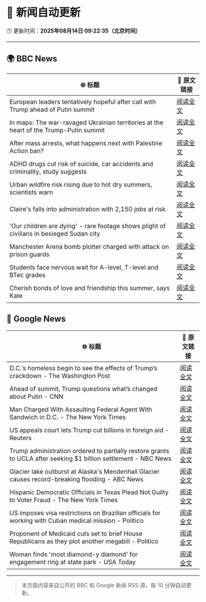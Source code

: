 # 🧠 新闻自动更新

🕒 更新时间：**2025年08月14日 09:22:35（北京时间）**

---

## 🌍 BBC News

| 🌐 标题 | 🔗 原文链接 |
|--------|-------------|
| European leaders tentatively hopeful after call with Trump ahead of Putin summit | [阅读全文](https://www.bbc.com/news/articles/cpv0l9e187yo?at_medium=RSS&at_campaign=rss) |
| In maps: The war-ravaged Ukrainian territories at the heart of the Trump-Putin summit | [阅读全文](https://www.bbc.com/news/articles/cgkrn433lk2o?at_medium=RSS&at_campaign=rss) |
| After mass arrests, what happens next with Palestine Action ban? | [阅读全文](https://www.bbc.com/news/articles/c3wn5gdv0wgo?at_medium=RSS&at_campaign=rss) |
| ADHD drugs cut risk of suicide, car accidents and criminality, study suggests | [阅读全文](https://www.bbc.com/news/articles/crr2j792drro?at_medium=RSS&at_campaign=rss) |
| Urban wildfire risk rising due to hot dry summers, scientists warn | [阅读全文](https://www.bbc.com/news/articles/c9vd79x97zlo?at_medium=RSS&at_campaign=rss) |
| Claire's falls into administration with 2,150 jobs at risk | [阅读全文](https://www.bbc.com/news/articles/cp8zwdy98k8o?at_medium=RSS&at_campaign=rss) |
| 'Our children are dying' - rare footage shows plight of civilians in besieged Sudan city | [阅读全文](https://www.bbc.com/news/articles/czxp0qyn6dqo?at_medium=RSS&at_campaign=rss) |
| Manchester Arena bomb plotter charged with attack on prison guards | [阅读全文](https://www.bbc.com/news/articles/ckge2qdr88eo?at_medium=RSS&at_campaign=rss) |
| Students face nervous wait for A-level, T-level and BTec grades | [阅读全文](https://www.bbc.com/news/articles/c15lv2xxyy5o?at_medium=RSS&at_campaign=rss) |
| Cherish bonds of love and friendship this summer, says Kate | [阅读全文](https://www.bbc.com/news/articles/cdd3r78zem9o?at_medium=RSS&at_campaign=rss) |

## 📰 Google News

| 🌐 标题 | 🔗 原文链接 |
|--------|-------------|
| D.C.’s homeless begin to see the effects of Trump’s crackdown - The Washington Post | [阅读全文](https://news.google.com/rss/articles/CBMilwFBVV95cUxOOGROOUlsMU5QVzEzRC1DQkl6ZU0ySzdVVTJVS3ZibkhRWDRDU0ZyTWhjYnNSU2IwNFNJV2RPUzdaTnhRLTVVcDUxQnM3ZEh3YzhyaTdGVmpRWkprTHJyOEFqSXhwOGZMbmgtbFdNTVB4eHZmQzlzN0RQZTNZNlFnaTFXVUd6cHpXcjZTUl93eHFBekF4OTRv?oc=5) |
| Ahead of summit, Trump questions what’s changed about Putin - CNN | [阅读全文](https://news.google.com/rss/articles/CBMihAFBVV95cUxPc2hveHJPOEIwUVM3cnE4ZzJIanJSSjFsT2JTTFJha1BvZWFnS1RFRkJXRTBaV25tY2xhQVQ2TTJhcF96dWxNVnBnVUotb2FfTE5rYlpUemh6NTFUdGxRUWhKQXZqekRuTkVvTWZuUGtHb0pYUXRydXlkZ3ZQX293NXMxcGM?oc=5) |
| Man Charged With Assaulting Federal Agent With Sandwich in D.C. - The New York Times | [阅读全文](https://news.google.com/rss/articles/CBMiiwFBVV95cUxOMlY0VFRGak1PN3VKdEpKZTREbjlBM096VzFCODdmclhjS1FvUW9td2FGbDBLd1l2ekVFSDRWa1ZQejdEWVhhRkg3NmMxZGVybl9ITy14S2NnQkt5NjJ6TnN3UUpiamNsT0JUM0Q2Z3FwMnkzQm5rQkZjMWpSaEQ2ei0yM0lKOE1EdWNj?oc=5) |
| US appeals court lets Trump cut billions in foreign aid - Reuters | [阅读全文](https://news.google.com/rss/articles/CBMiqAFBVV95cUxNLWZtWVZSNzRxYnJGU0dTYUZLRXVxNkNYNERxS2ZFQVZLLVIybjB3NGhFRUJ0clRraUVPVnZKYUgtQjhsWWFjMkdPbGF0cC16TXh5NkV6ZTdLbjV2X2pvRnZvbzFsZ2ZoMGktb015cWxhQUgzM0tmRHZBRzlPRXhKck5yaG1hbXozVlJCMkxNNlB5dk5Id1ZYVTNnV2tsZF9BdUlvdXJlMW4?oc=5) |
| Trump administration ordered to partially restore grants to UCLA after seeking $1 billion settlement - NBC News | [阅读全文](https://news.google.com/rss/articles/CBMinwFBVV95cUxQLVR5alRkT0o5S3ZYOC1lN09GUnowd0dIZ2tVUEFyV2Jna2NsZFNuUkxvcFBSRkFRNkw1ZlNvTlFnZGF1Y216ZmtvMWJ0dHJrY1lBdTFwUC1IOTd6a0RRVUt4ZDNtNDJJVjdIZXBOcXk0azJHS19nUS1iT3RhdEJuM2l6VzNhQ3hCMC1JNXU2UzBQOXVTb1VHWHg0UFExaE3SAVZBVV95cUxNQS1tcXVXd2MzYWRSaTk0cHdZU3FiTnh0T3hBNmljZ25OaDJrYjhHMi1MbGl1WFpxY0tCTlZwWFQ0a0VPRDhLR3pJS0VxWUdrSldpNGlJZw?oc=5) |
| Glacier lake outburst at Alaska's Mendenhall Glacier causes record-breaking flooding - ABC News | [阅读全文](https://news.google.com/rss/articles/CBMiqwFBVV95cUxNYTJmVXg3ZVRySENDeU9uSnZnTk1WVFczUjdrOTUwZUlJZnVVZFRoYmJJNTBFWTdOTFNFX1RXMEpGaXd4eUY1c3RudV9sMllzVDFEZGpVUG9vZnJyQlQyUTg4ZHlDWm5ONkEtTndRMDI5TEhsT0ZzSDJFcDFVeUxrVm82WVJvRDhhMkVyWTFBS3VEc3ZZdkttWFAyTjNjaVVIbk5wLUF6bm9KcnfSAbABQVVfeXFMUDlWNm9TVFBRcUR2T0hDUGtta0doVmM3RjhlZWlHVXZlaFJwUUl5SHAwT291NjIzaGFvMUNESTkxNUhwVHdvcEx5ODdoVEJtSWV1RHFUU3NrdTZZRXQ2OGRSWVo0eDlaODRGQzZud2QxTzhzQ01aYXZOcU9FTko0X0QycU5pUnQ1QnBqd0JrLWFDY0dDVDFkRlBhWUhuN1dEbUZZeTFPWWc5bFVzQjFmS2g?oc=5) |
| Hispanic Democratic Officials in Texas Plead Not Guilty to Voter Fraud - The New York Times | [阅读全文](https://news.google.com/rss/articles/CBMieEFVX3lxTE5iWDdvb1J1UXBjNmJNa1pGeVJyQm56ekllQUtYcmRqS0xYRG5iOW1qMWN6aUpTS3pGV1NsS3Rjd0JnZTgyeHhMZ0YteE5lcnpHbnotbjlLdHI5QUNvOEZIeDUwZ3NjMzdnUDlDZzRzRFdxRTFkWF9kMQ?oc=5) |
| US imposes visa restrictions on Brazilian officials for working with Cuban medical mission - Politico | [阅读全文](https://news.google.com/rss/articles/CBMinAFBVV95cUxOd3VSUXBMbG1YR0ZCOG5yRkd5RmppUmh3blhCMTBka2lEbFRMdVNjanhXNUZDbWxMemFYRkJ0alBBVGNCVUdXUFRfc1l6U09kX0VVSjdaZFBrMmF6UEg3YW5JMkRTcDVDVlZCYloteXhDNWdNR3ZXSTAzSnNuOGdVb2x3OUJyOXpfVG1OeDdrRkZ3Um1EUDJpVDYxdXQ?oc=5) |
| Proponent of Medicaid cuts set to brief House Republicans as they plot another megabill - Politico | [阅读全文](https://news.google.com/rss/articles/CBMiiAFBVV95cUxQU1A4allCa3JTR0RiQ3FUcHBjVlZhY1VYY3VrX1VCYTZuTnJ2dmlwNWg1UERZSHlxdEQyNUk0REJVOGpHQ1ZZdGkzMVVyeW54eVpqcmJwWVFsZ3FpVG9xWjExdWtHU1d6Q3N2bEo2XzZlbTNnMWkzcjB1N2s0Rlc5VkVxbHlUOHJC?oc=5) |
| Woman finds 'most diamond-y diamond' for engagement ring at state park - USA Today | [阅读全文](https://news.google.com/rss/articles/CBMitwFBVV95cUxNRHEzdWJsRkdYRnprTGxMVTZReFlCQmFVa29PYUxYbk5jQlZYOUtRU0Q4WVRHYkgtMXoxS3ZmWHNhWWdZUEhpWDFHRzZfVGxRR2ZtWG8zTV9Bc1NQRXlIWVNZV013WmV5TmR1M0swUno2N2Y2amd2T3Q5ZndybzhuTnZRU3VHd1dxX19ZdE1zUXNsS2J2V0ROTjFUQ1Jhc3h0QllNRkx3SjBUZmZ1M1pSTlNDc19GZTQ?oc=5) |

---
> 本页面内容来自公开的 BBC 和 Google 新闻 RSS 源，每 10 分钟自动更新。